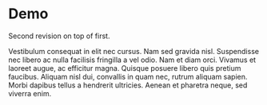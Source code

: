 # Demo

Second revision on top of first.




Vestibulum consequat in elit nec cursus. Nam sed gravida nisl. Suspendisse nec libero ac nulla facilisis fringilla a vel odio. 
Nam et diam orci. Vivamus et laoreet augue, ac efficitur magna. Quisque posuere libero quis pretium faucibus. 
Aliquam nisl dui, convallis in quam nec, rutrum aliquam sapien.
Morbi dapibus tellus a hendrerit ultricies. Aenean et pharetra neque, sed viverra enim. 

